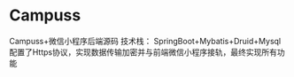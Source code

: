 # Campuss
Campuss+微信小程序后端源码
技术栈：
SpringBoot+Mybatis+Druid+Mysql
配置了Https协议，实现数据传输加密并与前端微信小程序接轨，最终实现所有功能
